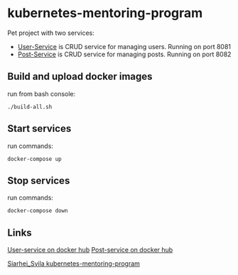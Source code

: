 # kubernetes-mentoring-program
Pet project with two services: 
- [User-Service](./user-service) is CRUD service for managing users. Running on port 8081
- [Post-Service](./post-service) is CRUD service for managing posts. Running on port 8082

## Build and upload docker images
run from bash console:
```shell
./build-all.sh
```

## Start services
run commands:
```shell
docker-compose up
```
## Stop services
run commands:
```shell
docker-compose down
```

## Links
[User-service on docker hub](https://hub.docker.com/repository/docker/vzateychuk/user-service/general)
[Post-service on docker hub](https://hub.docker.com/repository/docker/vzateychuk/post-service/general)

[Siarhei_Svila kubernetes-mentoring-program](https://git.epam.com/Siarhei_Svila/kubernetes-mentoring-program/-/blob/main/1-microservices-architecture-and-docker/task/README.md)